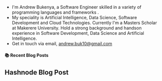 - I'm Andrew Bukenya, a Software Engineer skilled in a variety of programming languages and frameworks .
- My speciality is Artificial Intelligence, Data Science, Software Development and Cloud Technologies. Currently I'm a Masters Scholar at Makerere University. Hold a strong background and handson experience in Software Development, Data Science and Artificial Intelligence.
- Get in touch via email, andrew.buk10@gmail.com

#### :books: Recent Blog Posts
<!-- BLOGPOSTS:START -->
<!-- BLOGPOSTS:END -->

## Hashnode Blog Post
<!-- HASHNODE:START -->
<!-- HASHNODE:END -->


<!---
Andrkenya/Andrkenya is a ✨ special ✨ repository because its `README.md` (this file) appears on your GitHub profile.
You can click the Preview link to take a look at your changes.
--->

